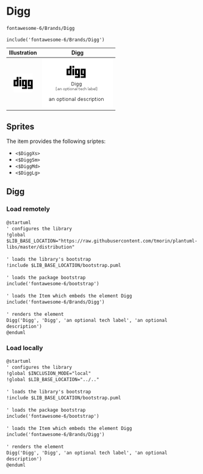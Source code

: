 # Digg


```text
fontawesome-6/Brands/Digg
```

```text
include('fontawesome-6/Brands/Digg')
```



| Illustration | Digg |
| :---: | :---: |
| ![illustration for Illustration](../../fontawesome-6/Brands/Digg.png) | ![illustration for Digg](../../fontawesome-6/Brands/Digg.Local.png) |



## Sprites
The item provides the following sriptes:

- `<$DiggXs>`
- `<$DiggSm>`
- `<$DiggMd>`
- `<$DiggLg>`





## Digg

### Load remotely
```plantuml
@startuml
' configures the library
!global $LIB_BASE_LOCATION="https://raw.githubusercontent.com/tmorin/plantuml-libs/master/distribution"

' loads the library's bootstrap
!include $LIB_BASE_LOCATION/bootstrap.puml

' loads the package bootstrap
include('fontawesome-6/bootstrap')

' loads the Item which embeds the element Digg
include('fontawesome-6/Brands/Digg')

' renders the element
Digg('Digg', 'Digg', 'an optional tech label', 'an optional description')
@enduml
```

### Load locally
```plantuml
@startuml
' configures the library
!global $INCLUSION_MODE="local"
!global $LIB_BASE_LOCATION="../.."

' loads the library's bootstrap
!include $LIB_BASE_LOCATION/bootstrap.puml

' loads the package bootstrap
include('fontawesome-6/bootstrap')

' loads the Item which embeds the element Digg
include('fontawesome-6/Brands/Digg')

' renders the element
Digg('Digg', 'Digg', 'an optional tech label', 'an optional description')
@enduml
```

